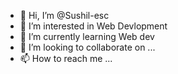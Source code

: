 - 👋 Hi, I’m @Sushil-esc
- 👀 I’m interested in Web Devlopment
- 🌱 I’m currently learning Web dev
- 💞️ I’m looking to collaborate on ...
- 📫 How to reach me ...

<!---
Sushil-esc/Sushil-esc is a ✨ special ✨ repository because its `README.md` (this file) appears on your GitHub profile.
You can click the Preview link to take a look at your changes.
--->
